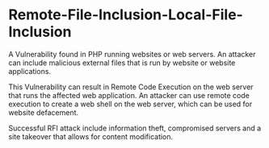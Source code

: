 # Remote-File-Inclusion-Local-File-Inclusion
A Vulnerability found in PHP running websites or web servers. An attacker can include malicious external files that is run by website or website applications.



This Vulnerability can result in Remote Code Execution on the web server that runs the affected web application. An attacker can use remote code execution to create a web shell on the web server, which can be used for website defacement.

Successful RFI attack include information theft, compromised servers and a site takeover that allows for content modification.
